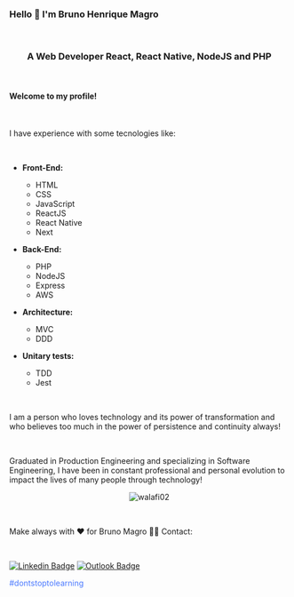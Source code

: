 ### Hello 👋 I'm Bruno Henrique Magro

<br>

<h3 align="center">A Web Developer React, React Native, NodeJS and PHP</h3>

<br>

#### Welcome to my profile!

<br>

<p>I have experience with some tecnologies like:</p>

<br>

* **Front-End:** 
  - HTML
  - CSS
  - JavaScript
  - ReactJS
  - React Native
  - Next

* **Back-End:**
  - PHP
  - NodeJS
  - Express
  - AWS

* **Architecture:**
  - MVC
  - DDD

* **Unitary tests:**
  - TDD
  - Jest

<br>

<p>I am a person who loves technology and its power of transformation and who believes too much in the power of persistence and continuity always!</p>

<br>

<p>Graduated in Production Engineering and specializing in Software Engineering, I have been in constant professional and personal evolution to impact the lives of many people through technology!</p>

<p align="center">
  <img src="https://github-readme-stats.vercel.app/api?username=brunohmagro&show_icons=true" alt="walafi02" />
</p>

<br>

Make always with ❤️ for Bruno Magro 👋🏽 Contact:

<br>

[![Linkedin Badge](https://img.shields.io/badge/-Bruno%20Magro-000657?style=flat-square&logo=Linkedin&logoColor=white&link=https://www.linkedin.com/in/brunohmagro/)](https://www.linkedin.com/in/brunohmagro/) 
[![Outlook Badge](https://img.shields.io/badge/-brunohmagro@hotmail.com-000657?style=flat-square&logo=microsoft-outlook&logoColor=white&link=mailto:brunohmagro@hotmail.com)](mailto:brunohmagro@hotmail.com)

<p style="color: #4978FF;">#dontstoptolearning</p>
